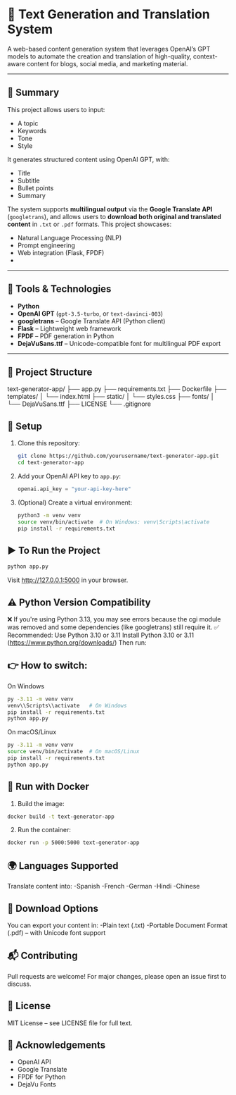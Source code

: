 # 🧠 Text Generation and Translation System

A web-based content generation system that leverages OpenAI’s GPT models to automate the creation and translation of high-quality, context-aware content for blogs, social media, and marketing material.

---

## 📝 Summary
This project allows users to input:
- A topic
- Keywords
- Tone
- Style

It generates structured content using OpenAI GPT, with:
- Title
- Subtitle
- Bullet points
- Summary

The system supports **multilingual output** via the **Google Translate API** (`googletrans`), and allows users to **download both original and translated content** in `.txt` or `.pdf` formats.
This project showcases:
- Natural Language Processing (NLP)
- Prompt engineering
- Web integration (Flask, FPDF)
- 

---

## 🔧 Tools & Technologies

- **Python**
- **OpenAI GPT** (`gpt-3.5-turbo`, or `text-davinci-003`)
- **googletrans** – Google Translate API (Python client)
- **Flask** – Lightweight web framework
- **FPDF** – PDF generation in Python
- **DejaVuSans.ttf** – Unicode-compatible font for multilingual PDF export

---

## 📁 Project Structure
text-generator-app/
├── app.py
├── requirements.txt
├── Dockerfile
├── templates/
│   └── index.html
├── static/
│   └── styles.css
├── fonts/
│   └── DejaVuSans.ttf
├── LICENSE
└── .gitignore


## 🔑 Setup
1. Clone this repository:
    ```bash
    git clone https://github.com/yourusername/text-generator-app.git
    cd text-generator-app
    ```

2. Add your OpenAI API key to `app.py`:
    ```python
    openai.api_key = "your-api-key-here"
    ```

3. (Optional) Create a virtual environment:
    ```bash
    python3 -m venv venv
    source venv/bin/activate  # On Windows: venv\Scripts\activate
    pip install -r requirements.txt
    ```

## ▶️ To Run the Project
```bash
python app.py
```
Visit http://127.0.0.1:5000 in your browser.


## ⚠️ Python Version Compatibility
❌ If you're using Python 3.13, you may see errors because the cgi module was removed and some dependencies (like googletrans) still require it.
✅ Recommended: Use Python 3.10 or 3.11
Install Python 3.10 or 3.11 (https://www.python.org/downloads/)
Then run:

## 👉 How to switch:
On Windows
```bash
py -3.11 -m venv venv
venv\\Scripts\\activate   # On Windows
pip install -r requirements.txt
python app.py
```
On macOS/Linux
```bash
py -3.11 -m venv venv
source venv/bin/activate  # On macOS/Linux
pip install -r requirements.txt
python app.py
```

## 🐳 Run with Docker
1. Build the image:
```bash
docker build -t text-generator-app
```
2. Run the container:

```bash
docker run -p 5000:5000 text-generator-app
```

## 🌍 Languages Supported
Translate content into:
-Spanish
-French
-German
-Hindi
-Chinese

## 📄 Download Options
You can export your content in:
-Plain text (.txt)
-Portable Document Format (.pdf) – with Unicode font support

## 📬 Contributing
Pull requests are welcome! For major changes, please open an issue first to discuss.

## 📄 License
MIT License – see LICENSE file for full text.

## 🙌 Acknowledgements
- OpenAI API
- Google Translate
- FPDF for Python
- DejaVu Fonts
